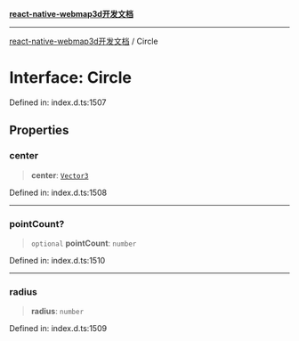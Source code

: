 [**react-native-webmap3d开发文档**](../README.md)

***

[react-native-webmap3d开发文档](../globals.md) / Circle

# Interface: Circle

Defined in: index.d.ts:1507

## Properties

### center

> **center**: [`Vector3`](Vector3.md)

Defined in: index.d.ts:1508

***

### pointCount?

> `optional` **pointCount**: `number`

Defined in: index.d.ts:1510

***

### radius

> **radius**: `number`

Defined in: index.d.ts:1509
